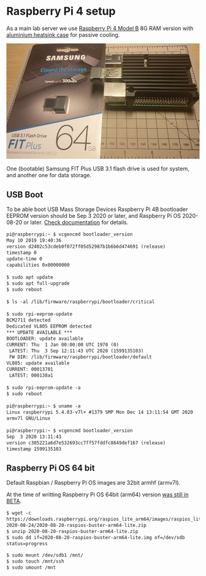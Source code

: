 # Raspberry Pi 4 setup

As a main lab server we use [Raspberry Pi 4 Model B](https://www.raspberrypi.org/products/raspberry-pi-4-model-b/)
8G RAM version with [aluminium heatsink case](https://shop.pimoroni.com/products/aluminium-heatsink-case-for-raspberry-pi-4?variant=29430673178707)
for passive cooling.

![RPi 4 and USB flash](img/rpi-fit.png?raw=true "RPi 4 and USB flash")

One (bootable) Samsung FIT Plus USB 3.1 flash drive is used for system,
and another one for data storage.

## USB Boot

To be able boot USB Mass Storage Devices Raspberry Pi 4B bootloader EEPROM version should be Sep 3 2020 or later,
and Raspberry Pi OS 2020-08-20 or later.
[Check documentation](https://www.raspberrypi.org/documentation/hardware/raspberrypi/bootmodes/msd.md) for details.


```
pi@raspberrypi:~ $ vcgencmd bootloader_version
May 10 2019 19:40:36
version d2402c53cdeb0f072ff05d52987b1b6b6d474691 (release)
timestamp 0
update-time 0
capabilities 0x00000000

$ sudo apt update
$ sudo apt full-upgrade
$ sudo reboot

$ ls -al /lib/firmware/raspberrypi/bootloader/critical

$ sudo rpi-eeprom-update
BCM2711 detected
Dedicated VL805 EEPROM detected
*** UPDATE AVAILABLE ***
BOOTLOADER: update available
CURRENT: Thu  1 Jan 00:00:00 UTC 1970 (0)
 LATEST: Thu  3 Sep 12:11:43 UTC 2020 (1599135103)
 FW DIR: /lib/firmware/raspberrypi/bootloader/default
VL805: update available
CURRENT: 00013701
 LATEST: 000138a1

$ sudo rpi-eeprom-update -a
$ sudo reboot

pi@raspberrypi:~ $ uname -a
Linux raspberrypi 5.4.83-v7l+ #1379 SMP Mon Dec 14 13:11:54 GMT 2020 armv7l GNU/Linux

pi@raspberrypi:~ $ vcgencmd bootloader_version
Sep  3 2020 13:11:43
version c305221a6d7e532693cc7ff57fddfc8649def167 (release)
timestamp 1599135103

```

## Raspberry Pi OS 64 bit

Default Raspbian / Raspberry Pi OS images are 32bit armhf (armv7l).

At the time of writting Raspberry Pi OS 64bit (arm64) version [was still in BETA](https://www.raspberrypi.org/forums/viewtopic.php?t=275370).

```
$ wget -c https://downloads.raspberrypi.org/raspios_lite_arm64/images/raspios_lite_arm64-2020-08-24/2020-08-20-raspios-buster-arm64-lite.zip
$ unzip 2020-08-20-raspios-buster-arm64-lite.zip
$ sudo dd if=2020-08-20-raspios-buster-arm64-lite.img of=/dev/sdb status=progress
```

```
$ sudo mount /dev/sdb1 /mnt/
$ sudo touch /mnt/ssh
$ sudo umount /mnt
```
